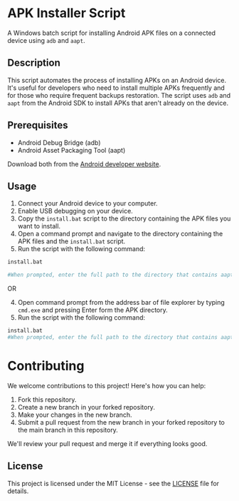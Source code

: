 # APK Installer Script

A Windows batch script for installing Android APK files on a connected device using `adb` and `aapt`.

## Description

This script automates the process of installing APKs on an Android device. It's useful for developers who need to install multiple APKs frequently and for those who require frequent backups restoration. The script uses `adb` and `aapt` from the Android SDK to install APKs that aren't already on the device.

## Prerequisites

- Android Debug Bridge (adb)
- Android Asset Packaging Tool (aapt)

Download both from the [Android developer website](https://developer.android.com/studio).

## Usage

1. Connect your Android device to your computer.
2. Enable USB debugging on your device.
3. Copy the `install.bat` script to the directory containing the APK files you want to install.
3. Open a command prompt and navigate to the directory containing the APK files and the `install.bat` script.
4. Run the script with the following command:

```sh
install.bat

#When prompted, enter the full path to the directory that contains aapt.exe.
```
OR

4. Open command prompt from the address bar of file explorer by typing `cmd.exe` and pressing Enter form the APK directory.
5. Run the script with the following command:

```sh
install.bat
#When prompted, enter the full path to the directory that contains aapt.exe.
```


# Contributing

We welcome contributions to this project! Here's how you can help:

1. Fork this repository.
2. Create a new branch in your forked repository.
3. Make your changes in the new branch.
4. Submit a pull request from the new branch in your forked repository to the main branch in this repository.

We'll review your pull request and merge it if everything looks good.


## License

This project is licensed under the MIT License - see the [LICENSE](LICENSE) file for details.
